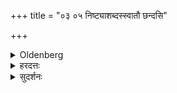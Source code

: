 +++
title = "०३ ०५ निष्ट्याशब्दस्स्वातौ छन्दसि"

+++

<details><summary>Oldenberg</summary>

4. the word Niṣṭyā means Svāti.
</details>

<details><summary>हरदत्तः</summary>

छन्दसि प्रयुक्तत्वादेतयोरर्थकथनम् ॥४॥
</details>

<details><summary>सुदर्शनः</summary>

एते सूत्रे व्यक्तार्थे ॥४-५॥
</details>
